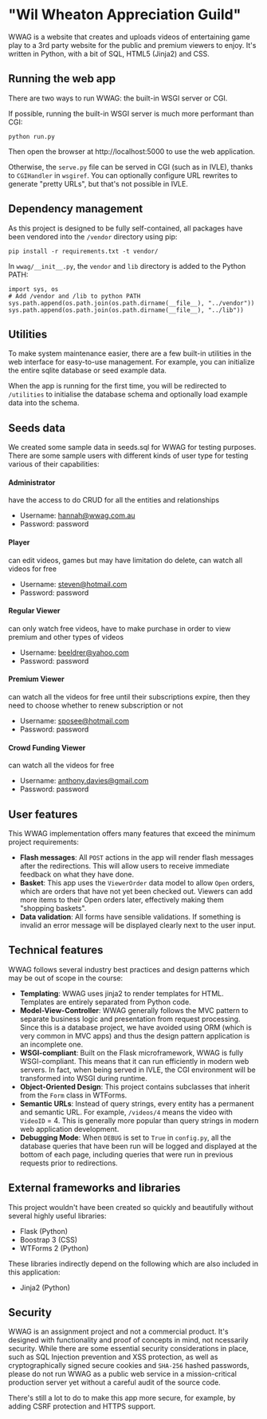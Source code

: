 "Wil Wheaton Appreciation Guild"
==============

WWAG is a website that creates and uploads videos of entertaining game play to a 3rd party website for the public and premium viewers to enjoy. It's written in Python, with a bit of SQL, HTML5 (Jinja2) and CSS.

## Running the web app

There are two ways to run WWAG: the built-in WSGI server or CGI.

If possible, running the built-in WSGI server is much more performant than CGI:

    python run.py

Then open the browser at http://localhost:5000 to use the web application.

Otherwise, the `serve.py` file can be served in CGI (such as in IVLE), thanks to `CGIHandler` in `wsgiref`. You can optionally configure URL rewrites to generate "pretty URLs", but that's not possible in IVLE.

## Dependency management

As this project is designed to be fully self-contained, all packages have been vendored into the `/vendor` directory using pip:

    pip install -r requirements.txt -t vendor/

In `wwag/__init__.py`, the `vendor` and `lib` directory is added to the Python PATH:

    import sys, os
    # Add /vendor and /lib to python PATH
    sys.path.append(os.path.join(os.path.dirname(__file__), "../vendor"))
    sys.path.append(os.path.join(os.path.dirname(__file__), "../lib"))

## Utilities

To make system maintenance easier, there are a few built-in utilities in the web interface for easy-to-use management. For example, you can initialize the entire sqlite database or seed example data.

When the app is running for the first time, you will be redirected to `/utilities` to initialise the database schema and optionally load example data into the schema.

## Seeds data
We created some sample data in seeds.sql for WWAG for testing purposes. There are some sample users with different kinds of user type for testing various of their capabilities:
#### Administrator

have the access to do CRUD for all the entities and relationships

- Username: hannah@wwag.com.au
- Password: password

#### Player

can edit videos, games but may have limitation do delete, can watch all videos for free

- Username: steven@hotmail.com
- Password: password

#### Regular Viewer
can only watch free videos, have to make purchase in order to view premium and other types of videos

- Username: beeldrer@yahoo.com
- Password: password

#### Premium Viewer
can watch all the videos for free until their subscriptions expire, then they need to choose whether to renew subscription or not

- Username: sposee@hotmail.com
- Password: password

#### Crowd Funding Viewer
can watch all the videos for free

- Username: anthony.davies@gmail.com
- Password: password

## User features

This WWAG implementation offers many features that exceed the minimum project requirements:

* **Flash messages**: All `POST` actions in the app will render flash messages after the redirections. This will allow users to receive immediate feedback on what they have done.
* **Basket**: This app uses the `ViewerOrder` data model to allow `Open` orders, which are orders that have not yet been checked out. Viewers can add more items to their Open orders later, effectively making them "shopping baskets".
* **Data validation**: All forms have sensible validations. If something is invalid an error message will be displayed clearly next to the user input.

## Technical features

WWAG follows several industry best practices and design patterns which may be out of scope in the course:

* **Templating**: WWAG uses jinja2 to render templates for HTML. Templates are entirely separated from Python code.
* **Model-View-Controller**: WWAG generally follows the MVC pattern to separate business logic and presentation from request processing. Since this is a database project, we have avoided using ORM (which is very common in MVC apps) and thus the design pattern application is an incomplete one.
* **WSGI-compliant**: Built on the Flask microframework, WWAG is fully WSGI-compliant. This means that it can run efficiently in modern web servers. In fact, when being served in IVLE, the CGI environment will be transformed into WSGI during runtime.
* **Object-Oriented Design**: This project contains subclasses that inherit from the `Form` class in WTForms.
* **Semantic URLs**: Instead of query strings, every entity has a permanent and semantic URL. For example,
`/videos/4` means the video with `VideoID` = 4. This is generally more popular than query strings in modern web application development.
* **Debugging Mode**: When `DEBUG` is set to `True` in `config.py`, all the database queries that have been run will be logged and displayed at the bottom of each page, including queries that were run in previous requests prior to redirections.

## External frameworks and libraries

This project wouldn't have been created so quickly and beautifully without several highly useful libraries:

* Flask (Python)
* Boostrap 3 (CSS)
* WTForms 2 (Python)

These libraries indirectly depend on the following which are also included in this application:

* Jinja2 (Python)

## Security

WWAG is an assignment project and not a commercial product. It's designed with functionality and proof of concepts in mind, not ncessarily security. While there are some essential security considerations in place, such as SQL Injection prevention and XSS protection, as well as cryptographically signed secure cookies and `SHA-256` hashed passwords, please do not run WWAG as a public web service in a mission-critical production server yet without a careful audit of the source code.

There's still a lot to do to make this app more secure, for example, by adding CSRF protection and HTTPS support.
